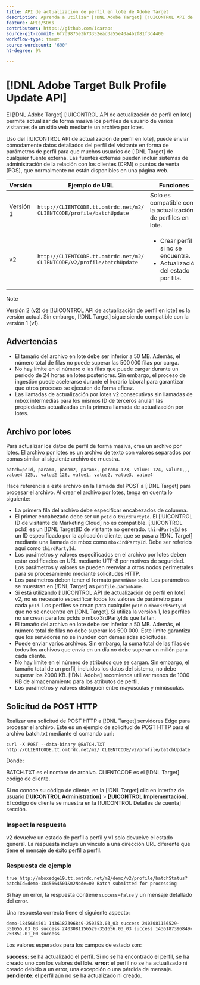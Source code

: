 ```yaml
---
title: API de actualización de perfil en lote de Adobe Target
description: Aprenda a utilizar [!DNL Adobe Target] [!UICONTROL API de actualización de perfil en lote] para enviar datos de perfil de varios visitantes a [!DNL Target].
feature: APIs/SDKs
contributors: https://github.com/icaraps
source-git-commit: 6f7d9875e3b73352ead3a55e40a4b2f81f3d4400
workflow-type: tm+mt
source-wordcount: '690'
ht-degree: 9%

---
```


# [!DNL Adobe Target Bulk Profile Update API]

El [!DNL Adobe Target] [!UICONTROL API de actualización de perfil en lote] permite actualizar de forma masiva los perfiles de usuario de varios visitantes de un sitio web mediante un archivo por lotes.

Uso del [!UICONTROL API de actualización de perfil en lote], puede enviar cómodamente datos detallados del perfil del visitante en forma de parámetros de perfil para que muchos usuarios de [!DNL Target] de cualquier fuente externa. Las fuentes externas pueden incluir sistemas de administración de la relación con los clientes (CRM) o puntos de venta (POS), que normalmente no están disponibles en una página web.

| Versión  | Ejemplo de URL | Funciones |
| --- | --- | --- |
| Versión 1 | `http://CLIENTCODE.tt.omtrdc.net/m2/ CLIENTCODE/profile/batchUpdate` | Solo es compatible con la actualización de perfiles en lote. |
| v2 | `http://CLIENTCODE.tt.omtrdc.net/m2/ CLIENTCODE/v2/profile/batchUpdate` | <ul><li>Crear perfil si no se encuentra.</li><li>Actualización del estado por fila.</li></ul> |

>[!NOTE]
>
>Versión 2 (v2) de [!UICONTROL API de actualización de perfil en lote] es la versión actual. Sin embargo, [!DNL Target] sigue siendo compatible con la versión 1 (v1).

## Advertencias

* El tamaño del archivo en lote debe ser inferior a 50 MB. Además, el número total de filas no puede superar las 500 000 filas por carga.
* No hay límite en el número o las filas que puede cargar durante un periodo de 24 horas en lotes posteriores. Sin embargo, el proceso de ingestión puede acelerarse durante el horario laboral para garantizar que otros procesos se ejecuten de forma eficaz.
* Las llamadas de actualización por lotes v2 consecutivas sin llamadas de mbox intermedias para los mismos ID de terceros anulan las propiedades actualizadas en la primera llamada de actualización por lotes.

## Archivo por lotes

Para actualizar los datos de perfil de forma masiva, cree un archivo por lotes. El archivo por lotes es un archivo de texto con valores separados por comas similar al siguiente archivo de muestra.

``````
batch=pcId, param1, param2, param3, param4 123, value1 124, value1,,, value4 125,, value2 126, value1, value2, value3, value4
``````

Hace referencia a este archivo en la llamada del POST a [!DNL Target] para procesar el archivo. Al crear el archivo por lotes, tenga en cuenta lo siguiente:

* La primera fila del archivo debe especificar encabezados de columna.
* El primer encabezado debe ser un `pcId` o `thirdPartyId`. El [!UICONTROL ID de visitante de Marketing Cloud] no es compatible. [!UICONTROL pcId] es un [!DNL Target]ID de visitante no generado. `thirdPartyId` es un ID especificado por la aplicación cliente, que se pasa a [!DNL Target] mediante una llamada de mbox como `mbox3rdPartyId`. Debe ser referido aquí como `thirdPartyId`.
* Los parámetros y valores especificados en el archivo por lotes deben estar codificados en URL mediante UTF-8 por motivos de seguridad. Los parámetros y valores se pueden reenviar a otros nodos perimetrales para su procesamiento mediante solicitudes HTTP.
* Los parámetros deben tener el formato `paramName` solo. Los parámetros se muestran en [!DNL Target] as `profile.paramName`.
* Si está utilizando [!UICONTROL API de actualización de perfil en lote] v2, no es necesario especificar todos los valores de parámetro para cada `pcId`. Los perfiles se crean para cualquier `pcId` o `mbox3rdPartyId` que no se encuentra en [!DNL Target]. Si utiliza la versión 1, los perfiles no se crean para los pcIds o mbox3rdPartyIds que faltan.
* El tamaño del archivo en lote debe ser inferior a 50 MB. Además, el número total de filas no debe superar los 500 000. Este límite garantiza que los servidores no se inunden con demasiadas solicitudes.
* Puede enviar varios archivos. Sin embargo, la suma total de las filas de todos los archivos que envía en un día no debe superar un millón para cada cliente.
* No hay límite en el número de atributos que se cargan. Sin embargo, el tamaño total de un perfil, incluidos los datos del sistema, no debe superar los 2000 KB. [!DNL Adobe] recomienda utilizar menos de 1000 KB de almacenamiento para los atributos de perfil.
* Los parámetros y valores distinguen entre mayúsculas y minúsculas.

## Solicitud de POST HTTP

Realizar una solicitud de POST HTTP a [!DNL Target] servidores Edge para procesar el archivo. Este es un ejemplo de solicitud de POST HTTP para el archivo batch.txt mediante el comando curl:

``````
curl -X POST --data-binary @BATCH.TXT http://CLIENTCODE.tt.omtrdc.net/m2/ CLIENTCODE/v2/profile/batchUpdate
``````

Donde:

BATCH.TXT es el nombre de archivo. CLIENTCODE es el [!DNL Target] código de cliente.

Si no conoce su código de cliente, en la [!DNL Target] clic en interfaz de usuario **[!UICONTROL Administration]** > **[!UICONTROL Implementación]**. El código de cliente se muestra en la [!UICONTROL Detalles de cuenta] sección.

### Inspect la respuesta

v2 devuelve un estado de perfil a perfil y v1 solo devuelve el estado general. La respuesta incluye un vínculo a una dirección URL diferente que tiene el mensaje de éxito perfil a perfil.

### Respuesta de ejemplo

```
true http://mboxedge19.tt.omtrdc.net/m2/demo/v2/profile/batchStatus?batchId=demo-1845664501&m2Node=00 Batch submitted for processing
```

Si hay un error, la respuesta contiene `success=false` y un mensaje detallado del error.

Una respuesta correcta tiene el siguiente aspecto:

``````
demo-1845664501 1436187396849-250353.03_03 success 2403081156529-351655.03_03 success 2403081156529-351656.03_03 success 1436187396849-250351.01_00 success 
``````

Los valores esperados para los campos de estado son:

**success**: se ha actualizado el perfil. Si no se ha encontrado el perfil, se ha creado uno con los valores del lote.
**error**: el perfil no se ha actualizado ni creado debido a un error, una excepción o una pérdida de mensaje.
**pendiente**: el perfil aún no se ha actualizado ni creado.



